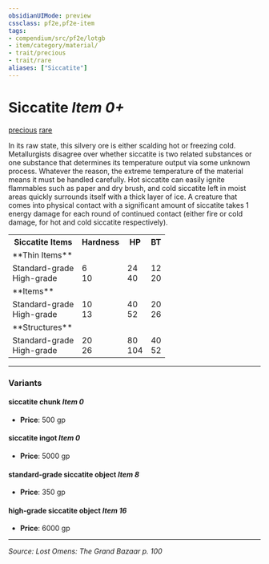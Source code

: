 ```yaml
---
obsidianUIMode: preview
cssclass: pf2e,pf2e-item
tags:
- compendium/src/pf2e/lotgb
- item/category/material/
- trait/precious
- trait/rare
aliases: ["Siccatite"]
---
```

# Siccatite *Item 0+*  
[precious](precious.md "Precious Item Trait")  [rare](rare.md "Rare Rarity Trait")  


In its raw state, this silvery ore is either scalding hot or freezing cold. Metallurgists disagree over whether siccatite is two related substances or one substance that determines its temperature output via some unknown process. Whatever the reason, the extreme temperature of the material means it must be handled carefully. Hot siccatite can easily ignite flammables such as paper and dry brush, and cold siccatite left in moist areas quickly surrounds itself with a thick layer of ice. A creature that comes into physical contact with a significant amount of siccatite takes 1 energy damage for each round of continued contact (either fire or cold damage, for hot and cold siccatite respectively).

<table>
<tr>
  <th>Siccatite Items</th>
  <th>Hardness</th>
  <th>HP</th>
  <th>BT</th>
</tr>
<tr>
  <td>**Thin Items**</td>
  <td></td>
  <td></td>
  <td></td>
</tr>
<tr>
  <td>Standard-grade<br />High-grade</td>
  <td>6<br />10</td>
  <td>24<br />40</td>
  <td>12<br />20</td>
</tr>
<tr>
  <td>**Items**</td>
  <td></td>
  <td></td>
  <td></td>
</tr>
<tr>
  <td>Standard-grade<br />High-grade</td>
  <td>10<br />13</td>
  <td>40<br />52</td>
  <td>20<br />26</td>
</tr>
<tr>
  <td>**Structures**</td>
  <td></td>
  <td></td>
  <td></td>
</tr>
<tr>
  <td>Standard-grade<br />High-grade</td>
  <td>20<br />26</td>
  <td>80<br />104</td>
  <td>40<br />52</td>
</tr>
</table>


---

### Variants

#### siccatite chunk *Item 0*

- **Price**: 500 gp

#### siccatite ingot *Item 0*

- **Price**: 5000 gp

#### standard-grade siccatite object *Item 8*

- **Price**: 350 gp

#### high-grade siccatite object *Item 16*

- **Price**: 6000 gp

---
*Source: Lost Omens: The Grand Bazaar p. 100*